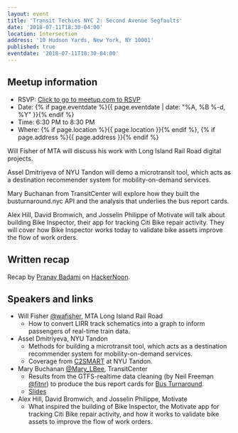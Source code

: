 ```yaml
---
layout: event
title: 'Transit Techies NYC 2: Second Avenue Segfaults'
date: '2018-07-11T18:30-04:00'
location: Intersection
address: '10 Hudson Yards, New York, NY 10001'
published: true
eventdate: '2018-07-11T18:30-04:00'
---
```


## Meetup information

- RSVP: [Click to go to meetup.com to RSVP](https://www.meetup.com/Transit-Techies-NYC/events/252950626/)
- Date: {% if page.eventdate %}{{ page.eventdate | date: "%A, %B %-d, %Y" }}{% endif %}
- Time: 6:30 PM to 8:30 PM
- Where: {% if page.location %}{{ page.location }}{% endif %}, {% if page.address %}{{ page.address }}{% endif %}

Will Fisher of MTA will discuss his work with Long Island Rail Road digital projects.

Assel Dmitriyeva of NYU Tandon will demo a microtransit tool, which acts as a destination recommender system for mobility-on-demand services.

Mary Buchanan from TransitCenter will explore how they built the busturnaround.nyc API and the analysis that underlies the bus report cards.

Alex Hill, David Bromwich, and Josselin Philippe of Motivate will talk about building Bike Inspector, their app for tracking Citi Bike repair activity. They will cover how Bike Inspector works today to validate bike assets improve the flow of work orders.

## Written recap

Recap by [Pranav Badami](https://twitter.com/Pranav_Badami) on [HackerNoon](https://hackernoon.com/four-projects-improving-transportation-in-new-york-city-905fb4cd8bac).

## Speakers and links

- Will Fisher [@wafisher](https://twitter.com/wafisher), MTA Long Island Rail Road
  - How to convert LIRR track schematics into a graph to inform passengers of real-time train data.
- Assel Dmitriyeva, NYU Tandon
  - Methods for building a microtransit tool, which acts as a destination recommender system for mobility-on-demand services.
  - Coverage from [C2SMART](http://c2smart.engineering.nyu.edu/2018/07/13/c2smart-student-presents-at-transit-techies-nyc/) at NYU Tandon.
- Mary Buchanan [@Mary_LBee](https://twitter.com/Mary_LBee), TransitCenter
  - Results from the GTFS-realtime data cleaning (by Neil Freeman [@fitnr](https://twitter.com/fitnr)) to produce the bus report cards for [Bus Turnaround](http://busturnaround.nyc).
  - [Slides](presentations/2018-07-11_Buchanan_BusTurnaround.pdf)
- Alex Hill, David Bromwich, and Josselin Philippe, Motivate
  - What inspired the building of Bike Inspector, the Motivate app for tracking Citi Bike repair activity, and how it works to validate bike assets to improve the flow of work orders.
